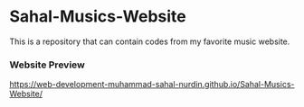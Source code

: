 # Sahal-Musics-Website
This is a repository that can contain codes from my favorite music website.
### Website Preview
https://web-development-muhammad-sahal-nurdin.github.io/Sahal-Musics-Website/


